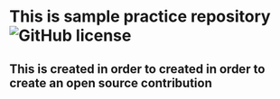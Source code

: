 # This is sample practice repository ![GitHub license](https://img.shields.io/badge/license-MIT-blue.svg)
## This is created in order to created in order to create an open source contribution


